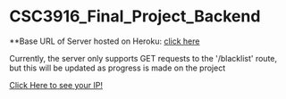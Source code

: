 # CSC3916_Final_Project_Backend

**Base URL of Server hosted on Heroku: [click here](https://csc3916-final-project-backend.herokuapp.com)

Currently, the server only supports GET requests to the '/blacklist' route, but this will be updated as progress is made on the project

[Click Here to see your IP!](https://csc3916-final-project-backend.herokuapp.com/ip)
